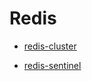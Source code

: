 # Redis

- [redis-cluster](./redis-cluster/README.md)

- [redis-sentinel](./redis-sentinel/README.md)
